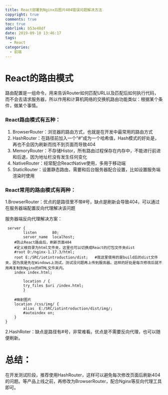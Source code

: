 ```yaml
---
title: React部署到Nginx后图片404错误问题解决方法
copyright: true
comments: true
toc: true
abbrlink: b53e48df
date: 2019-09-10 13:46:17
tags:
  - React
categories:
  - 前端
---
```


# React的路由模式

路由配置是一组命令，用来告诉Router如何匹配URL以及匹配后如何执行代码，而不会去请求服务器，所以作用和计算机网络的交换机路由功能类似：根据某个条件，做某个事情。

### React路由模式有五种：

1. BrowserRouter：浏览器的路由方式，也就是在开发中最常用的路由方式
2. HashRouter：在路径前加入一个“#”成为一个哈希值，Hash模式的好处是，再也不会因为刷新而找不到页面而导致404
3. MemoryRouter：不存储Histor，所有路由过程保存在内存中，不能进行前进和后退，因为地址栏没有发生任何变化
4. NativeRouter：经常配合ReactNative使用，多用于移动端
5. StaticRouter：设置静态路由，需要和后台服务器配合设置，比如设置服务端渲染时使用

### React常用的路由模式有两种：

1.BrowserRouter：优点的是路径里不带#号，缺点是刷新会导致404，可以通过在服务器端配置反向代理解决该问题

服务器端反向代理解决方案：

```nginx
 server {
        listen       80;
        server_name  localhost;
	#防止React路由后，刷新页面404
	#定义根目录为html文件夹，这里也可以切换成React的打包文件夹dist
	#root D:/nginx-1.17.3/html;
	root E:/SRC/iotintroduction/dist;	#我这里使用的是build后的dist文件夹，因为我是先在Windows上测试，测试没问题再上传到服务器。这样的好处是每次修改后就不用再复制到Nginx的HTML文件夹内。
	index index.html;

        location / {
	    try_files $uri /index.html;
        }

	#映射图片
	location /css/img/ {
	    alias  E:/SRC/iotintroduction/dist/img/;
	    #autoindex on;
	}
}
```



2.HashRoter：缺点是路径有#号，非常难看。优点是不需要反向代理，也可以随便刷新。

# 总结：

在开发测试阶段，推荐使用HashRouter，这样可以避免每次修改页面后刷新404的问题。等产品上线之前，再修改为BrowserRouter，配合Nginx等反向代理工具即可。